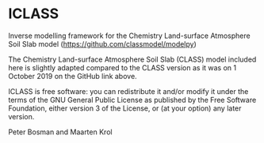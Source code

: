 # ICLASS
Inverse modelling framework for the Chemistry Land-surface Atmosphere Soil Slab model (https://github.com/classmodel/modelpy)

The Chemistry Land-surface Atmosphere Soil Slab (CLASS) model included here is slightly adapted compared to the CLASS version as it was on 1 October 2019 on the GitHub link above.

ICLASS is free software: you can redistribute it and/or modify
it under the terms of the GNU General Public License as published by
the Free Software Foundation, either version 3 of the License, or
(at your option) any later version.

Peter Bosman and Maarten Krol
